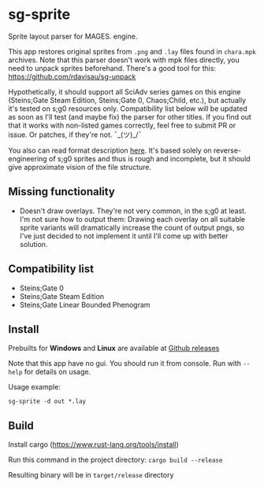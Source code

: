 # sg-sprite

Sprite layout parser for MAGES. engine. 

This app restores original sprites from `.png` and `.lay` files found in `chara.mpk` archives. 
Note that this parser doesn't work with mpk files directly, you need to unpack sprites beforehand. 
There's a good tool for this: https://github.com/rdavisau/sg-unpack

Hypothetically, it should support all SciAdv series games 
on this engine (Steins;Gate Steam Edition, Steins;Gate 0, Chaos;Child, etc.), but actually it's tested
on s;g0 resources only. Compatibility list below will be updated as soon as I'll test (and maybe fix)
the parser for other titles. 
If you find out that it works with non-listed games correctly, feel free to submit PR or issue.
Or patches, if they're not. ¯\_(ツ)_/¯

You also can read format description [here](lay-format.md). 
It's based solely on reverse-engineering of s;g0 sprites and thus is rough and incomplete,
but it should give approximate vision of the file structure. 

## Missing functionality

- Doesn't draw overlays. 
  They're not very common, in the s;g0 at least.
  I'm not sure how to output them:
  Drawing each overlay on all suitable sprite variants
  will dramatically increase the count of output pngs, so
  I've just decided to not implement it until I'll come up
  with better solution.
  
## Compatibility list

- Steins;Gate 0
- Steins;Gate Steam Edition
- Steins;Gate Linear Bounded Phenogram

## Install

Prebuilts for **Windows** and **Linux** are available at 
[Github releases](https://github.com/AbsurdlySuspicious/sg-sprite/releases)

Note that this app have no gui. You should run it from console.
Run with `--help` for details on usage.

Usage example:

`sg-sprite -d out *.lay`

## Build

Install cargo (https://www.rust-lang.org/tools/install)

Run this command in the project directory: `cargo build --release`

Resulting binary will be in `target/release` directory
